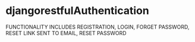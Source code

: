 # djangorestfulAuthentication
FUNCTIONALITY INCLUDES REGISTRATION, LOGIN, FORGET PASSWORD, RESET LINK SENT TO EMAIL, RESET PASSWORD
